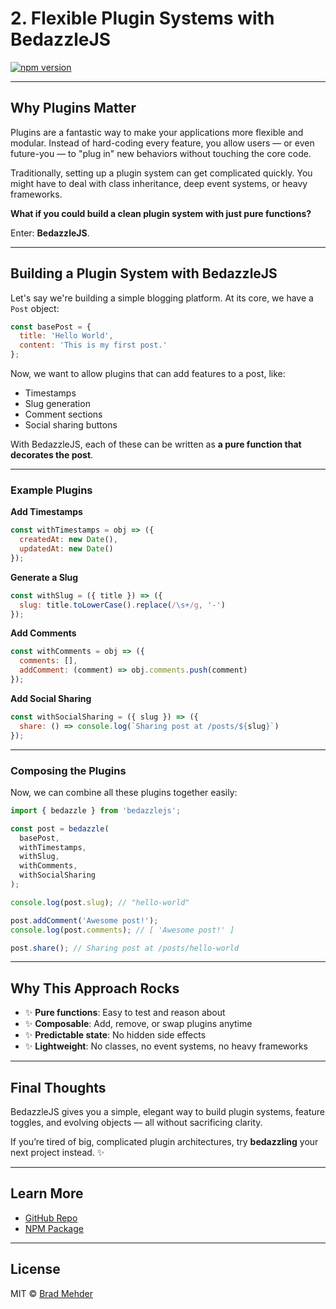 # 2. Flexible Plugin Systems with BedazzleJS

[![npm version](https://img.shields.io/npm/v/bedazzlejs.svg)](https://www.npmjs.com/package/bedazzlejs)

---

## Why Plugins Matter

Plugins are a fantastic way to make your applications more flexible and modular. Instead of hard-coding every feature, you allow users — or even future-you — to "plug in" new behaviors without touching the core code.

Traditionally, setting up a plugin system can get complicated quickly. You might have to deal with class inheritance, deep event systems, or heavy frameworks.

**What if you could build a clean plugin system with just pure functions?**

Enter: **BedazzleJS**.

---

## Building a Plugin System with BedazzleJS

Let's say we're building a simple blogging platform. At its core, we have a `Post` object:

```js
const basePost = {
  title: 'Hello World',
  content: 'This is my first post.'
};
```

Now, we want to allow plugins that can add features to a post, like:

- Timestamps
- Slug generation
- Comment sections
- Social sharing buttons

With BedazzleJS, each of these can be written as **a pure function that decorates the post**.

---

### Example Plugins

**Add Timestamps**
```js
const withTimestamps = obj => ({
  createdAt: new Date(),
  updatedAt: new Date()
});
```

**Generate a Slug**
```js
const withSlug = ({ title }) => ({
  slug: title.toLowerCase().replace(/\s+/g, '-')
});
```

**Add Comments**
```js
const withComments = obj => ({
  comments: [],
  addComment: (comment) => obj.comments.push(comment)
});
```

**Add Social Sharing**
```js
const withSocialSharing = ({ slug }) => ({
  share: () => console.log(`Sharing post at /posts/${slug}`)
});
```

---

### Composing the Plugins

Now, we can combine all these plugins together easily:

```js
import { bedazzle } from 'bedazzlejs';

const post = bedazzle(
  basePost,
  withTimestamps,
  withSlug,
  withComments,
  withSocialSharing
);

console.log(post.slug); // "hello-world"

post.addComment('Awesome post!');
console.log(post.comments); // [ 'Awesome post!' ]

post.share(); // Sharing post at /posts/hello-world
```

---

## Why This Approach Rocks

- ✨ **Pure functions**: Easy to test and reason about
- ✨ **Composable**: Add, remove, or swap plugins anytime
- ✨ **Predictable state**: No hidden side effects
- ✨ **Lightweight**: No classes, no event systems, no heavy frameworks

---

## Final Thoughts

BedazzleJS gives you a simple, elegant way to build plugin systems, feature toggles, and evolving objects — all without sacrificing clarity.

If you’re tired of big, complicated plugin architectures, try **bedazzling** your next project instead. ✨

---

## Learn More

- [GitHub Repo](https://github.com/bmehder/bedazzle)
- [NPM Package](https://www.npmjs.com/package/bedazzlejs)

---

## License

MIT © [Brad Mehder](https://github.com/bmehder)

